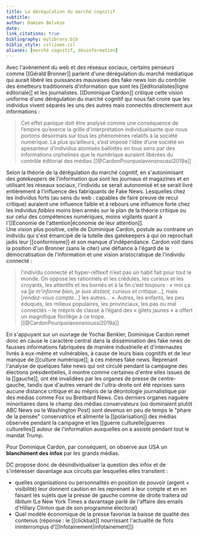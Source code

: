 ```yaml
---
title: La dérégulation du marché cognitif
subtitle:
author: Damien Belvèze
date:
link_citations: true
bibliography: mylibrary.bib
biblio_style: csl\ieee.csl
aliases: [marché cognitif, désinformation]
---
```



Avec l'avènement du web et des réseaux sociaux, certains penseurs comme [[Gérald Bronner]] parlent d'une dérégulation du marché médiatique qui aurait libéré les puissances mauvaises des fake news loin du contrôle des émetteurs traditionnels d'information que sont les [[éditorialistes|ligne éditoriale]] et les journalistes. 
[[Dominique Cardon]] critique cette vision uniforme d'une dérégulation du marché cognitif qui nous fait croire que les individus vivent séparés les uns des autres mais connectés directement aux informations : 

>Cet effet panique doit être analysé comme une conséquence de l’empire qu’exerce la grille d’interprétation individualisante que nous portons désormais sur tous les phénomènes relatifs à la société numérique. Là plus qu’ailleurs, s’est imposé l’idée d’une société en apesanteur d’individus atomisés ballottés en tous sens par des informations orphelines que le numérique auraient libérées du contrôle éditorial des médias.[[@CardonPourquoiavonsnoussi2019a]]

Selon la théorie de la dérégulation du marché cognitif, en s'autonimisant des *gatekeepers* de l'information que sont les journaux et magazines et en utilisant les réseaux sociaux, l'individu se serait autonomisé et se serait livré entièrement à l'influence des fabriquants de Fake News. Lesquelles chez les individus forts (au sens du web : capables de faire preuve de recul critique) auraient une influence faible et à rebours une influence forte chez les individus *faibles* moins bien armés sur le plan de la théorie critique ou sur celui des compétences numériques, moins vigilants quant à l'[[Economie de l'attention|économie de leur attention]].  
Une vision plus positive, celle de Dominique Cardon, postule au contraire un individu qui s'est émancipé de la tutelle des gatekeepers à qui on reprochait jadis leur [[conformisme]] et son manque d'indépendance. Cardon voit dans la position d'un Bronner (sans le citer) une défiance à l'égard de la démocratisation de l'information et une vision aristocratique de l'individu connecté : 

>l’individu connecté et hyper-réflexif n’est pas un habit fait pour tout le monde. On oppose les rationnels et les crédules, les curieux et les croyants, les attentifs et les bornés et à la fin c’est toujours : « moi ça va \[_je m’informe bien, je suis distant, curieux et critique…_\], mais \[_rendez-vous compte…_\] les autres… ». Autres, les enfants, les peu éduqués, les milieux populaires, les provinciaux, les pas ou mal connectés – le mépris de classe à l’égard des « gilets jaunes » a offert un magnifique florilège à ce trope.[[@CardonPourquoiavonsnoussi2019a]]

En s'appuyant sur un ouvrage de Yochai Benkler, Dominique Cardon remet donc en cause le caractère central dans la dissémination des fake news de fausses informations fabriquées de manière industrielle et d'internautes livrés à eux-même et vulnérables, à cause de leurs biais cognitifs et de leur manque de [[culture numérique]], à ces mêmes fake news. 
Reprenant l'analyse de quelques fake news qui ont circulé pendant la campagne des élections présidentielles, il montre comme certaines d'entre elles issues de la [[gauche]], ont été invalidées par les organes de presse de centre-gauche, tandis que d'autres venant de l'ultra-droite ont été reprises sans aucune distance critique et au mépris de la déontologie journalistique par des médias comme Fox ou Breitbard News. Ces derniers organes naguère minoritaires dans le champ des médias conservateurs (où dominaient plutôt ABC News ou le Washington Post) sont devenus en peu de temps le "phare de la pensée" conservatrice et alimenté la [[polarisation]] des médias observée pendant la campagne et les [[guerre culturelle|guerres culturelles]] autour de l'information auxquelles on a assisté pendant tout le mandat Trump.

Pour Dominique Cardon, par conséquent, on observe aux USA un **blanchiment des infox** par les grands médias.

DC propose donc de désindividualiser la question des infox et de s'intéresser davantage aux circuits par lesquelles elles transitent : 

- quelles organisations ou personnalités en position de pouvoir (argent + visibilité) leur donnent caution en les reprenant à leur compte et en en faisant les sujets que la presse de gauche comme de droite traitera *ad libitum* (Le New York Times a davantage parlé de l'affaire des emails d'Hillary Clinton que de son programme électoral)
- Quel modèle économique de la presse favorise la baisse de qualité des contenus (réponse : le [[clickbait]] nourrissant l'actualité de flots ininterrompus d'[[Infotainement|infotainement]])






